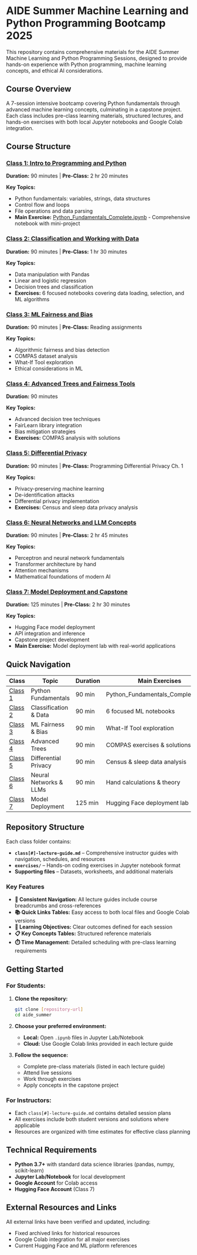 # AIDE Summer Machine Learning and Python Programming Bootcamp 2025

This repository contains comprehensive materials for the AIDE Summer Machine Learning and Python Programming Sessions, designed to provide hands-on experience with Python programming, machine learning concepts, and ethical AI considerations.

## Course Overview

A 7-session intensive bootcamp covering Python fundamentals through advanced machine learning concepts, culminating in a capstone project. Each class includes pre-class learning materials, structured lectures, and hands-on exercises with both local Jupyter notebooks and Google Colab integration.

## Course Structure

### [Class 1: Intro to Programming and Python](class1-intro-programming-python/)
**Duration:** 90 minutes | **Pre-Class:** 2 hr 20 minutes

**Key Topics:**
- Python fundamentals: variables, strings, data structures
- Control flow and loops
- File operations and data parsing
- **Main Exercise:** [Python_Fundamentals_Complete.ipynb](class1-intro-programming-python/exercises/Python_Fundamentals_Complete.ipynb) - Comprehensive notebook with mini-project

### [Class 2: Classification and Working with Data](class2-classification-data/)
**Duration:** 90 minutes | **Pre-Class:** 1 hr 30 minutes

**Key Topics:**
- Data manipulation with Pandas
- Linear and logistic regression
- Decision trees and classification
- **Exercises:** 6 focused notebooks covering data loading, selection, and ML algorithms

### [Class 3: ML Fairness and Bias](class3-ml-fairness/)
**Duration:** 90 minutes | **Pre-Class:** Reading assignments

**Key Topics:**
- Algorithmic fairness and bias detection
- COMPAS dataset analysis
- What-If Tool exploration
- Ethical considerations in ML

### [Class 4: Advanced Trees and Fairness Tools](class4-advanced-trees/)
**Duration:** 90 minutes

**Key Topics:**
- Advanced decision tree techniques
- FairLearn library integration
- Bias mitigation strategies
- **Exercises:** COMPAS analysis with solutions

### [Class 5: Differential Privacy](class5-differential-privacy/)
**Duration:** 90 minutes | **Pre-Class:** Programming Differential Privacy Ch. 1

**Key Topics:**
- Privacy-preserving machine learning
- De-identification attacks
- Differential privacy implementation
- **Exercises:** Census and sleep data privacy analysis

### [Class 6: Neural Networks and LLM Concepts](class6-regression-llm/)
**Duration:** 90 minutes | **Pre-Class:** 2 hr 45 minutes

**Key Topics:**
- Perceptron and neural network fundamentals
- Transformer architecture by hand
- Attention mechanisms
- Mathematical foundations of modern AI

### [Class 7: Model Deployment and Capstone](class7-capstone/)
**Duration:** 125 minutes | **Pre-Class:** 2 hr 30 minutes

**Key Topics:**
- Hugging Face model deployment
- API integration and inference
- Capstone project development
- **Main Exercise:** Model deployment lab with real-world applications
## Quick Navigation

| Class | Topic | Duration | Main Exercises |
|-------|-------|----------|----------------|
| [Class 1](class1-intro-programming-python/) | Python Fundamentals | 90 min | Python_Fundamentals_Complete.ipynb |
| [Class 2](class2-classification-data/) | Classification & Data | 90 min | 6 focused ML notebooks |
| [Class 3](class3-ml-fairness/) | ML Fairness & Bias | 90 min | What-If Tool exploration |
| [Class 4](class4-advanced-trees/) | Advanced Trees | 90 min | COMPAS exercises & solutions |
| [Class 5](class5-differential-privacy/) | Differential Privacy | 90 min | Census & sleep data analysis |
| [Class 6](class6-regression-llm/) | Neural Networks & LLMs | 90 min | Hand calculations & theory |
| [Class 7](class7-capstone/) | Model Deployment | 125 min | Hugging Face deployment lab |

## Repository Structure

Each class folder contains:
- **`class[#]-lecture-guide.md`** – Comprehensive instructor guides with navigation, schedules, and resources
- **`exercises/`** – Hands-on coding exercises in Jupyter notebook format
- **Supporting files** – Datasets, worksheets, and additional materials

### Key Features
- **🔗 Consistent Navigation:** All lecture guides include course breadcrumbs and cross-references
- **📚 Quick Links Tables:** Easy access to both local files and Google Colab versions
- **🎯 Learning Objectives:** Clear outcomes defined for each session
- **📋 Key Concepts Tables:** Structured reference materials
- **⏱️ Time Management:** Detailed scheduling with pre-class learning requirements

## Getting Started

### For Students:
1. **Clone the repository:**
   ```bash
   git clone [repository-url]
   cd aide_summer
   ```

2. **Choose your preferred environment:**
   - **Local:** Open `.ipynb` files in Jupyter Lab/Notebook
   - **Cloud:** Use Google Colab links provided in each lecture guide

3. **Follow the sequence:**
   - Complete pre-class materials (listed in each lecture guide)
   - Attend live sessions
   - Work through exercises
   - Apply concepts in the capstone project

### For Instructors:
- Each `class[#]-lecture-guide.md` contains detailed session plans
- All exercises include both student versions and solutions where applicable
- Resources are organized with time estimates for effective class planning

## Technical Requirements

- **Python 3.7+** with standard data science libraries (pandas, numpy, scikit-learn)
- **Jupyter Lab/Notebook** for local development
- **Google Account** for Colab access
- **Hugging Face Account** (Class 7)

## External Resources and Links

All external links have been verified and updated, including:
- Fixed archived links for historical resources
- Google Colab integration for all major exercises
- Current Hugging Face and ML platform references


